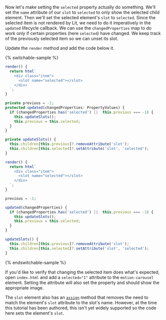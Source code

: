 Now let's make setting the `selected` property actually do something. We'll set
the `name` attribute of our `slot` to `selected` to only show the selected
child element. Then we'll set the selected element's `slot` to `selected`.
Since the selected item is not rendered by Lit, we need to do it imperatively
in the `updated` lifecycle callback. We can use the `changedProperties` map
to do work only if certain properties (here `selected`) have changed.
We keep track of the previously selected item so we can unset its slot.

Update the `render` method and add the code below it.

{% switchable-sample %}

```ts
render() {
  return html`
    <div class="item">
      <slot name="selected"></slot>
    </div>
  `;
}

private previous = -1;
protected updated(changedProperties: PropertyValues) {
  if (changedProperties.has('selected') ||  this.previous === -1) {
    this.updateSlots();
    this.previous = this.selected;
  }
}

private updateSlots() {
  this.children[this.previous]?.removeAttribute('slot');
  this.children[this.selected]?.setAttribute('slot', 'selected');
}
```

```js
render() {
  return html`
    <div class="item">
      <slot name="selected"></slot>
    </div>
  `;
}

previous = -1;

updated(changedProperties) {
  if (changedProperties.has('selected') ||  this.previous === -1) {
    this.updateSlots();
    this.previous = this.selected;
  }
}

updateSlots() {
  this.children[this.previous]?.removeAttribute('slot');
  this.children[this.selected]?.setAttribute('slot', 'selected');
}
```

{% endswitchable-sample %}

If you'd like to verify that changing the selected item does what's expected,
open `index.html` and add a  `selected="1"` attribute to the `motion-carousel`
element. Setting the attribute will also set the property and should show the
appropriate image.

<litdev-aside type="info" no-header>

The `slot` element also has an
[`assign`](https://developer.mozilla.org/en-US/docs/Web/API/HTMLSlotElement/assign)
method that removes the need to match the element's `slot` attribute to the
slot's name. However, at the time this tutorial has been authored, this isn't
yet widely supported so the code here sets the element's `slot`.

</litdev-aside>
